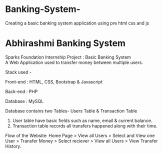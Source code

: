 # Banking-System-
Creating a basic banking system application using pre html css and js 
# Abhirashmi Banking System
Sparks Foundation Internship Project : Basic Banking System  
A Web Application used to transfer money between multiple users.  

Stack used -

Front-end : HTML, CSS, Bootstrap & Javascript 

Back-end : PHP 

Database : MySQL   

Database contains two Tables- Users Table & Transaction Table 
1. User table have basic fields such as name, email & current balance. 
2. Transaction table records all transfers happened along with their time.  

Flow of the Website: Home Page > View all Users > Select and View one User > Transfer Money > Select reciever > View all Users > View Transfer History.

